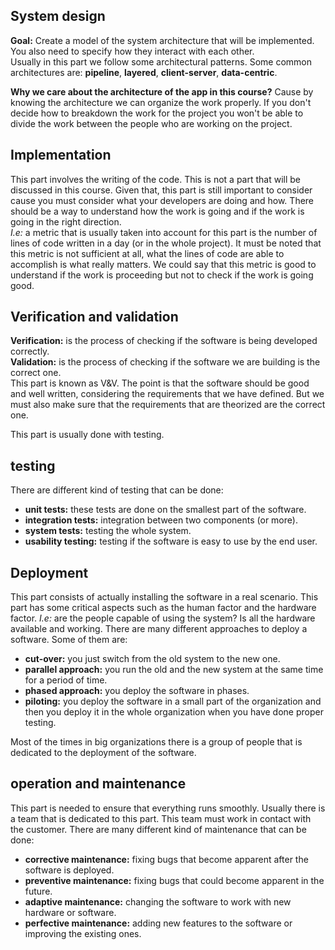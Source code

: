 ## System design

**Goal:** Create a model of the system architecture that will be implemented. You also need to specify how they interact with each other.  
Usually in this part we follow some architectural patterns.
Some common architectures are: **pipeline**, **layered**, **client-server**, **data-centric**.

**Why we care about the architecture of the app in this course?**
Cause by knowing the architecture we can organize the work properly. If you don't decide how to breakdown the work for the project you won't be able to divide the work between the people who are working on the project.

## Implementation

This part involves the writing of the code. This is not a part that will be discussed in this course. Given that, this part is still important to consider cause you must consider what your developers are doing and how. There should be a way to understand how the work is going and if the work is going in the right direction.  
*I.e:* a metric that is usually taken into account for this part is the number of lines of code written in a day (or in the whole project). It must be noted that this metric is not sufficient at all, what the lines of code are able to accomplish is what really matters. We could say that this metric is good to understand if the work is proceeding but not to check if the work is going good.

## Verification and validation

**Verification:** is the process of checking if the software is being developed correctly.  
**Validation:** is the process of checking if the software we are building is the correct one.  
This part is known as V&V. The point is that the software should be good and well written, considering the requirements that we have defined. But we must also make sure that the requirements that are theorized are the correct one.

This part is usually done with testing.

## testing

There are different kind of testing that can be done:
- **unit tests:** these tests are done on the smallest part of the software.
- **integration tests:** integration between two components (or more).
- **system tests:** testing the whole system.
- **usability testing:** testing if the software is easy to use by the end user.

## Deployment

This part consists of actually installing the software in a real scenario. This part has some critical aspects such as the human factor and the hardware factor. *I.e:* are the people capable of using the system? Is all the hardware available and working.
There are many different approaches to deploy a software. Some of them are:
- **cut-over:** you just switch from the old system to the new one.
- **parallel approach:** you run the old and the new system at the same time for a period of time.
- **phased approach:** you deploy the software in phases.
- **piloting:** you deploy the software in a small part of the organization and then you deploy it in the whole organization when you have done proper testing.

Most of the times in big organizations there is a group of people that is dedicated to the deployment of the software.

## operation and maintenance

This part is needed to ensure that everything runs smoothly. Usually there is a team that is dedicated to this part. This team must work in contact with the customer.
There are many different kind of maintenance that can be done:
- **corrective maintenance:** fixing bugs that become apparent after the software is deployed.
- **preventive maintenance:** fixing bugs that could become apparent in the future.
- **adaptive maintenance:** changing the software to work with new hardware or software.
- **perfective maintenance:** adding new features to the software or improving the existing ones. 
